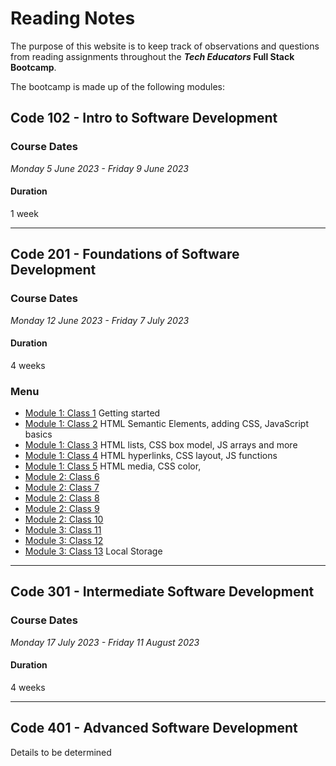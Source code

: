# Reading Notes

The purpose of this website is to keep track of observations and questions from reading assignments throughout the **_Tech Educators_ Full Stack Bootcamp**.

The bootcamp is made up of the following modules:

## Code 102 - Intro to Software Development

### Course Dates

_Monday 5 June 2023 - Friday 9 June 2023_

#### Duration

1 week

---

## Code 201 - Foundations of Software Development

### Course Dates

_Monday 12 June 2023 - Friday 7 July 2023_

#### Duration

4 weeks

### Menu

- [Module 1: Class 1](/Module1/Class1.md) Getting started
- [Module 1: Class 2](/Module1/Class2.md) HTML Semantic Elements, adding CSS, JavaScript basics
- [Module 1: Class 3](/Module1/Class3.md) HTML lists, CSS box model, JS arrays and more
- [Module 1: Class 4](/Module1/Class4.md) HTML hyperlinks, CSS layout, JS functions
- [Module 1: Class 5](/Module1/Class5.md) HTML media, CSS color,
- [Module 2: Class 6](/Module2/Class6.md)
- [Module 2: Class 7](/Module2/Class7.md)
- [Module 2: Class 8](/Module2/Class8.md)
- [Module 2: Class 9](/Module2/Class9.md)
- [Module 2: Class 10](/Module2/Class10.md)
- [Module 3: Class 11](/Module3/Class11.md)
- [Module 3: Class 12](/Module3/Class12.md)
- [Module 3: Class 13](/Module3/Class13.md) Local Storage

---

## Code 301 - Intermediate Software Development

### Course Dates

_Monday 17 July 2023 - Friday 11 August 2023_

#### Duration

4 weeks

---

## Code 401 - Advanced Software Development

Details to be determined
